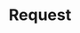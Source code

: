 ---
codehost: https://github.com/https://github.com/request
guide: https://github.com/request/request.js.org/blob/master/images/logo.svg
logohandle: js_request
sort: request
title: Request
website: https://request.js.org/
---